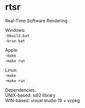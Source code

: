 # rtsr  
Real-Time Software Rendering  

Windows:  
-`bbuild.bat`  
-`brun.bat`  

Apple:  
-`make`  
-`make run`  

Linux:  
-`make`  
-`make run`  

Dependencies:  
UNIX-based: sdl2 library  
WIN-based: visual studio 19 + vcpkg  
